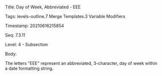 Title:  Day of Week, Abbreviated - EEE

Tags:   levels-outline.7 Merge Templates.3 Variable Modifiers

Timestamp: 20210616215854

Seq:    7.3.11

Level:  4 - Subsection

Body: 

The letters "EEE" represent an abbreviated, 3-character, day of week within a date formatting string.
